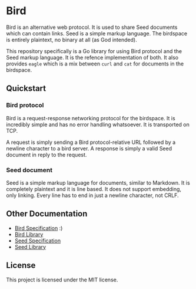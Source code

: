 # Bird

Bird is an alternative web protocol.
It is used to share Seed documents which can contain links.
Seed is a simple markup language.
The birdspace is entirely plaintext, no binary at all (as God intended).

This repository specifically is a Go library for using Bird protocol and the Seed markup language.
It is the refence implementation of both.
It also provides `eagle` which is a mix between `curl` and `cat` for documents in the birdspace.

## Quickstart

### Bird protocol

Bird is a request-response networking protocol for the birdspace.
It is incredibly simple and has no error handling whatsoever.
It is transported on TCP.

A request is simply sending a Bird protocol-relative URL followed by a newline character to a bird server.
A response is simply a valid Seed document in reply to the request.

### Seed document

Seed is a simple markup language for documents, similar to Markdown.
It is completely plaintext and it is line based.
It does not support embedding, only linking.
Every line has to end in just a newline character, not CRLF.

## Other Documentation

- [Bird Specification](#bird) :)
- [Bird Library](https://pkg.go.dev/github.com/patrickmcnamara/bird)
- [Seed Specification](./seed/README.md)
- [Seed Library](https://pkg.go.dev/github.com/patrickmcnamara/bird/seed)

## License

This project is licensed under the MIT license.
